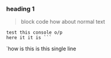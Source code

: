 ### heading 1
>block code
how about normal text
```
test this console o/p
here it it is ```
```
`how is this
is this single line
